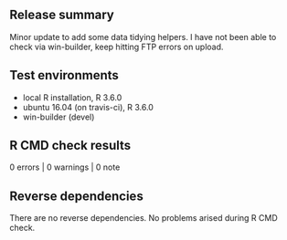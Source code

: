 ## Release summary

Minor update to add some data tidying helpers. I have not been able to check via win-builder, keep hitting FTP errors on upload.

## Test environments
* local R installation, R 3.6.0
* ubuntu 16.04 (on travis-ci), R 3.6.0
* win-builder (devel)

## R CMD check results

0 errors | 0 warnings | 0 note

## Reverse dependencies

There are no reverse dependencies. No problems arised during R CMD check.
